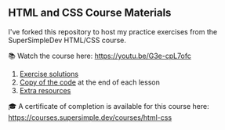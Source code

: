 ## HTML and CSS Course Materials
I've forked this repository to host my practice exercises from the SuperSimpleDev HTML/CSS course.

📚 Watch the course here: https://youtu.be/G3e-cpL7ofc

1. [Exercise solutions](1-exercise-solutions)
2. [Copy of the code](2-copy-of-code) at the end of each lesson
3. [Extra resources](3-extra)

🎓 A certificate of completion is available for this course here: https://courses.supersimple.dev/courses/html-css
